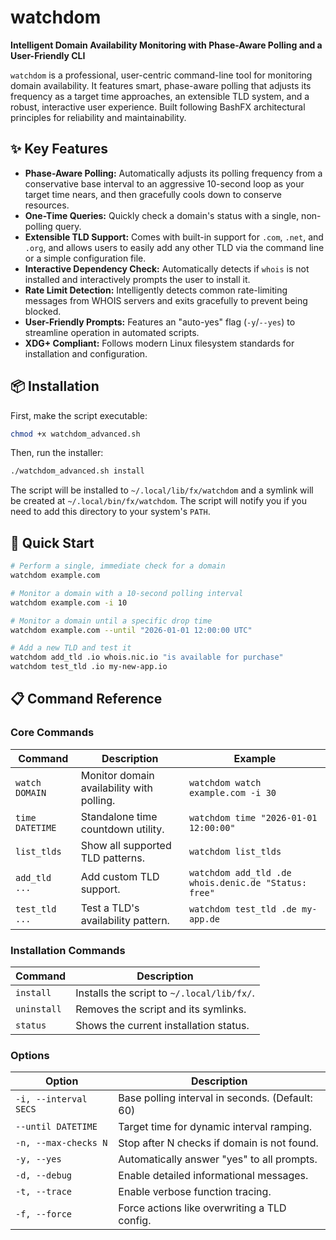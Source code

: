 # watchdom

**Intelligent Domain Availability Monitoring with Phase-Aware Polling and a User-Friendly CLI**

`watchdom` is a professional, user-centric command-line tool for monitoring domain availability. It features smart, phase-aware polling that adjusts its frequency as a target time approaches, an extensible TLD system, and a robust, interactive user experience. Built following BashFX architectural principles for reliability and maintainability.

## ✨ Key Features

- **Phase-Aware Polling:** Automatically adjusts its polling frequency from a conservative base interval to an aggressive 10-second loop as your target time nears, and then gracefully cools down to conserve resources.
- **One-Time Queries:** Quickly check a domain's status with a single, non-polling query.
- **Extensible TLD Support:** Comes with built-in support for `.com`, `.net`, and `.org`, and allows users to easily add any other TLD via the command line or a simple configuration file.
- **Interactive Dependency Check:** Automatically detects if `whois` is not installed and interactively prompts the user to install it.
- **Rate Limit Detection:** Intelligently detects common rate-limiting messages from WHOIS servers and exits gracefully to prevent being blocked.
- **User-Friendly Prompts:** Features an "auto-yes" flag (`-y`/`--yes`) to streamline operation in automated scripts.
- **XDG+ Compliant:** Follows modern Linux filesystem standards for installation and configuration.

## 📦 Installation

First, make the script executable:
```bash
chmod +x watchdom_advanced.sh
```

Then, run the installer:
```bash
./watchdom_advanced.sh install
```
The script will be installed to `~/.local/lib/fx/watchdom` and a symlink will be created at `~/.local/bin/fx/watchdom`. The script will notify you if you need to add this directory to your system's `PATH`.

## 🚀 Quick Start

```bash
# Perform a single, immediate check for a domain
watchdom example.com

# Monitor a domain with a 10-second polling interval
watchdom example.com -i 10

# Monitor a domain until a specific drop time
watchdom example.com --until "2026-01-01 12:00:00 UTC"

# Add a new TLD and test it
watchdom add_tld .io whois.nic.io "is available for purchase"
watchdom test_tld .io my-new-app.io
```

## 📋 Command Reference

### **Core Commands**

| Command | Description | Example |
|---|---|---|
| `watch DOMAIN` | Monitor domain availability with polling. | `watchdom watch example.com -i 30` |
| `time DATETIME`| Standalone time countdown utility. | `watchdom time "2026-01-01 12:00:00"`|
| `list_tlds` | Show all supported TLD patterns. | `watchdom list_tlds` |
| `add_tld ...` | Add custom TLD support. | `watchdom add_tld .de whois.denic.de "Status: free"` |
| `test_tld ...` | Test a TLD's availability pattern. | `watchdom test_tld .de my-app.de` |

### **Installation Commands**

| Command | Description |
|---|---|
| `install` | Installs the script to `~/.local/lib/fx/`. |
| `uninstall`| Removes the script and its symlinks. |
| `status` | Shows the current installation status. |

### **Options**

| Option | Description |
|---|---|
| `-i, --interval SECS` | Base polling interval in seconds. (Default: 60) |
| `--until DATETIME` | Target time for dynamic interval ramping. |
| `-n, --max-checks N` | Stop after N checks if domain is not found. |
| `-y, --yes` | Automatically answer "yes" to all prompts. |
| `-d, --debug` | Enable detailed informational messages. |
| `-t, --trace` | Enable verbose function tracing. |
| `-f, --force` | Force actions like overwriting a TLD config. |